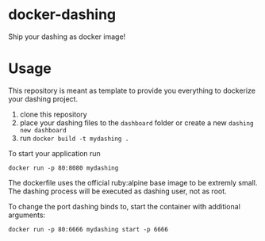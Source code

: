 # docker-dashing
Ship your dashing as docker image!

# Usage

This repository is meant as template to provide you everything to dockerize your dashing project.

1. clone this repository
2. place your dashing files to the `dashboard` folder or create a new `dashing new dashboard`
3. run `docker build -t mydashing .`

To start your application run

    docker run -p 80:8080 mydashing

The dockerfile uses the official ruby:alpine base image to be extremly small.
The dashing process will be executed as dashing user, not as root.

To change the port dashing binds to, start the container with additional arguments:

    docker run -p 80:6666 mydashing start -p 6666
